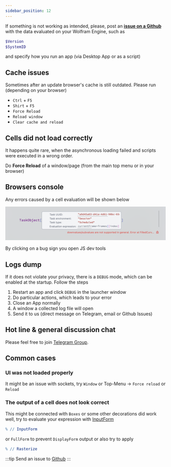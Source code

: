 ```yaml
---
sidebar_position: 12
---
```

If something is not working as intended, please, post an [__issue on a Github__](https://github.com/JerryI/wolfram-js-frontend/issues) with the data evaluated on your Wolfram Engine, such as

```mathematica
$Version
$SystemID
```

and specify how you run an app (via Desktop App or as a script)

## Cache issues
Sometimes after an update browser's cache is still outdated. Please run (depending on your browser)

- `Ctrl` + `F5`
- `Shirt` + `F5`
- `Force Reload`
- `Reload window`
- `Clear cache and reload`

## Cells did not load correctly
It happens quite rare, when the asynchronous loading failed and scripts were executed in a wrong order.

Do __Force Reload__ of a window/page (from the main top menu or in your browser)

## Browsers console
Any errors caused by a cell evaluation will be shown below

![](./../../346045552-c7261f1b-5e6d-48e2-aa1a-f4b11d50d9c9.png)

By clicking on a bug sign you open JS dev tools

## Logs dump
If it does not violate your privacy, there is a `DEBUG` mode, which can be enabled at the startup. Follow the steps

1. Restart an app and click `DEBUG` in the launcher window
2. Do particular actions, which leads to your error
3. Close an App normally
4. A window a collected log file will open
5. Send it to us (direct message on Telegram, email or Github Issues)

## Hot line & general discussion chat
Please feel free to join [Telegram Group](https://t.me/+PBotB9UJw-hiZDEy).

## Common cases
### UI was not loaded properly
It might be an issue with sockets, try `Window` or Top-Menu $\rightarrow$ `Force reload` or `Reload`

### The output of a cell does not look correct
This might be connected with `Boxes` or some other decorations did work well, try to evaluate your expression with [InputForm](frontend/Reference/Formatting/InputForm.md)

```mathematica
% // InputForm
```

or `FullForm` to prevent `DisplayForm` output or also try to apply

```mathematica
% // Rasterize
```

:::tip
Send an issue to [Github](https://github.com/JerryI/wolfram-js-frontend/issues)
:::



